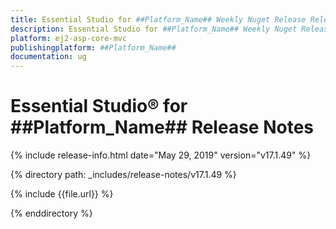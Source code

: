 ```yaml
---
title: Essential Studio for ##Platform_Name## Weekly Nuget Release Release Notes  
description: Essential Studio for ##Platform_Name## Weekly Nuget Release Release Notes  
platform: ej2-asp-core-mvc
publishingplatform: ##Platform_Name##
documentation: ug
---
```


# Essential Studio&reg; for  ##Platform_Name##  Release Notes  

{% include release-info.html date="May 29, 2019"   version="v17.1.49"  %} 

{% directory path: _includes/release-notes/v17.1.49 %}

{% include {{file.url}} %}

{% enddirectory %}
